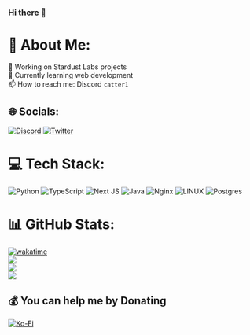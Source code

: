 ### Hi there 👋

# 💫 About Me:
🔭 Working on Stardust Labs projects<br>🌱 Currently learning web development<br>📫 How to reach me: Discord `catter1`


## 🌐 Socials:
[![Discord](https://img.shields.io/badge/Discord-%237289DA.svg?logo=discord&logoColor=white)](https://discord.gg/stardustlabs) [![Twitter](https://img.shields.io/badge/Twitter-%231DA1F2.svg?logo=Twitter&logoColor=white)](https://twitter.com/the_catter1) 

# 💻 Tech Stack:
![Python](https://img.shields.io/badge/python-3670A0?style=for-the-badge&logo=python&logoColor=ffdd54) ![TypeScript](https://img.shields.io/badge/typescript-%23007ACC.svg?style=for-the-badge&logo=typescript&logoColor=white) ![Next JS](https://img.shields.io/badge/Next-black?style=for-the-badge&logo=next.js&logoColor=white) ![Java](https://img.shields.io/badge/java-%23ED8B00.svg?style=for-the-badge&logo=java&logoColor=white) ![Nginx](https://img.shields.io/badge/nginx-%23009639.svg?style=for-the-badge&logo=nginx&logoColor=white) ![LINUX](https://img.shields.io/badge/Linux-FCC624?style=for-the-badge&logo=linux&logoColor=black) ![Postgres](https://img.shields.io/badge/postgres-%23316192.svg?style=for-the-badge&logo=postgresql&logoColor=white)
# 📊 GitHub Stats:
[![wakatime](https://wakatime.com/badge/user/e88b2fc0-665a-431c-b685-baf0e442f5b7.svg)](https://wakatime.com/@e88b2fc0-665a-431c-b685-baf0e442f5b7)<br/>
[![](https://visitcount.itsvg.in/api?id=catter1&icon=1&color=12)](https://visitcount.itsvg.in)<br/>
![](https://github-readme-stats.vercel.app/api/top-langs/?username=catter1&theme=radical&hide_border=false&include_all_commits=true&count_private=true&layout=compact)<br/>
![](https://github-readme-stats.vercel.app/api?username=catter1&theme=radical&hide_border=false&include_all_commits=true&count_private=true)

  ## 💰 You can help me by Donating
  [![Ko-Fi](https://img.shields.io/badge/Ko--fi-F16061?style=for-the-badge&logo=ko-fi&logoColor=white)](https://ko-fi.com/catter1) 

  
<!-- Proudly created with GPRM ( https://gprm.itsvg.in ) -->
